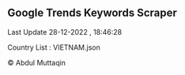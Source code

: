 

## Google Trends Keywords Scraper 
 
Last Update 28-12-2022 , 18:46:28

Country List :
VIETNAM.json



© Abdul Muttaqin 
